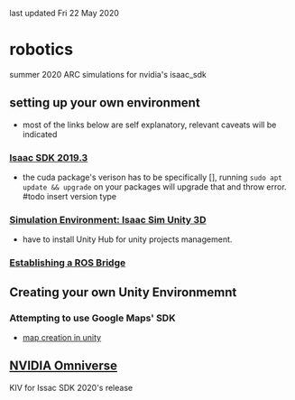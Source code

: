 last updated Fri 22 May 2020

# robotics
summer 2020 ARC simulations for nvidia's isaac_sdk 

## setting up your own environment

- most of the links below are self explanatory, relevant caveats will be indicated 


### [Isaac SDK 2019.3](https://docs.nvidia.com/isaac/isaac/doc/setup.html#setup-isaac)

- the cuda package's verison has to be specifically [], running `sudo apt update && upgrade` on your packages will upgrade that and throw error. #todo insert version type


### [Simulation Environment: Isaac Sim Unity 3D](https://docs.nvidia.com/isaac/isaac/doc/simulation/unity3d.html#isaacsim-unity3d)

- have to install Unity Hub for unity projects management.

### [Establishing a ROS Bridge](https://docs.nvidia.com/isaac/isaac/packages/ros_bridge/doc/ros_bridge.html)

## Creating your own Unity Environmemnt

### Attempting to use Google Maps' SDK

- [map creation in unity](https://docs.mapbox.com/help/tutorials/create-a-map-in-unity/)

## [NVIDIA Omniverse](https://developer.nvidia.com/nvidia-omniverse-platform)

KIV for Issac SDK 2020's release

